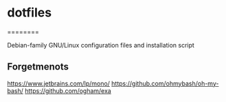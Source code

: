 # dotfiles
========

Debian-family GNU/Linux configuration files and installation script

## Forgetmenots

https://www.jetbrains.com/lp/mono/
https://github.com/ohmybash/oh-my-bash/
https://github.com/ogham/exa